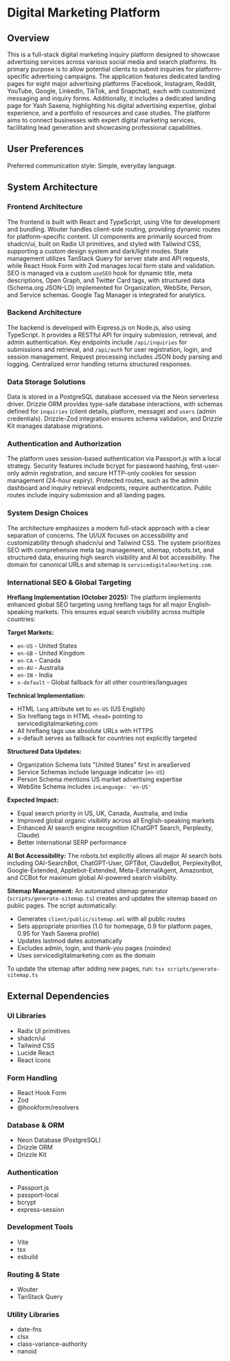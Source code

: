 # Digital Marketing Platform

## Overview

This is a full-stack digital marketing inquiry platform designed to showcase advertising services across various social media and search platforms. Its primary purpose is to allow potential clients to submit inquiries for platform-specific advertising campaigns. The application features dedicated landing pages for eight major advertising platforms (Facebook, Instagram, Reddit, YouTube, Google, LinkedIn, TikTok, and Snapchat), each with customized messaging and inquiry forms. Additionally, it includes a dedicated landing page for Yash Saxena, highlighting his digital advertising expertise, global experience, and a portfolio of resources and case studies. The platform aims to connect businesses with expert digital marketing services, facilitating lead generation and showcasing professional capabilities.

## User Preferences

Preferred communication style: Simple, everyday language.

## System Architecture

### Frontend Architecture

The frontend is built with React and TypeScript, using Vite for development and bundling. Wouter handles client-side routing, providing dynamic routes for platform-specific content. UI components are primarily sourced from shadcn/ui, built on Radix UI primitives, and styled with Tailwind CSS, supporting a custom design system and dark/light modes. State management utilizes TanStack Query for server state and API requests, while React Hook Form with Zod manages local form state and validation. SEO is managed via a custom `useSEO` hook for dynamic title, meta descriptions, Open Graph, and Twitter Card tags, with structured data (Schema.org JSON-LD) implemented for Organization, WebSite, Person, and Service schemas. Google Tag Manager is integrated for analytics.

### Backend Architecture

The backend is developed with Express.js on Node.js, also using TypeScript. It provides a RESTful API for inquiry submission, retrieval, and admin authentication. Key endpoints include `/api/inquiries` for submissions and retrieval, and `/api/auth` for user registration, login, and session management. Request processing includes JSON body parsing and logging. Centralized error handling returns structured responses.

### Data Storage Solutions

Data is stored in a PostgreSQL database accessed via the Neon serverless driver. Drizzle ORM provides type-safe database interactions, with schemas defined for `inquiries` (client details, platform, message) and `users` (admin credentials). Drizzle-Zod integration ensures schema validation, and Drizzle Kit manages database migrations.

### Authentication and Authorization

The platform uses session-based authentication via Passport.js with a local strategy. Security features include bcrypt for password hashing, first-user-only admin registration, and secure HTTP-only cookies for session management (24-hour expiry). Protected routes, such as the admin dashboard and inquiry retrieval endpoints, require authentication. Public routes include inquiry submission and all landing pages.

### System Design Choices

The architecture emphasizes a modern full-stack approach with a clear separation of concerns. The UI/UX focuses on accessibility and customizability through shadcn/ui and Tailwind CSS. The system prioritizes SEO with comprehensive meta tag management, sitemap, robots.txt, and structured data, ensuring high search visibility and AI bot accessibility. The domain for canonical URLs and sitemap is `servicedigitalmarketing.com`.

### International SEO & Global Targeting

**Hreflang Implementation (October 2025):**
The platform implements enhanced global SEO targeting using hreflang tags for all major English-speaking markets. This ensures equal search visibility across multiple countries:

**Target Markets:**
- `en-US` - United States
- `en-GB` - United Kingdom
- `en-CA` - Canada
- `en-AU` - Australia
- `en-IN` - India
- `x-default` - Global fallback for all other countries/languages

**Technical Implementation:**
- HTML `lang` attribute set to `en-US` (US English)
- Six hreflang tags in HTML `<head>` pointing to servicedigitalmarketing.com
- All hreflang tags use absolute URLs with HTTPS
- x-default serves as fallback for countries not explicitly targeted

**Structured Data Updates:**
- Organization Schema lists "United States" first in areaServed
- Service Schemas include language indicator (`en-US`)
- Person Schema mentions US market advertising expertise
- WebSite Schema includes `inLanguage: 'en-US'`

**Expected Impact:**
- Equal search priority in US, UK, Canada, Australia, and India
- Improved global organic visibility across all English-speaking markets
- Enhanced AI search engine recognition (ChatGPT Search, Perplexity, Claude)
- Better international SERP performance

**AI Bot Accessibility:**
The robots.txt explicitly allows all major AI search bots including OAI-SearchBot, ChatGPT-User, GPTBot, ClaudeBot, PerplexityBot, Google-Extended, Applebot-Extended, Meta-ExternalAgent, Amazonbot, and CCBot for maximum global AI-powered search visibility.

**Sitemap Management:**
An automated sitemap generator (`scripts/generate-sitemap.ts`) creates and updates the sitemap based on public pages. The script automatically:
- Generates `client/public/sitemap.xml` with all public routes
- Sets appropriate priorities (1.0 for homepage, 0.9 for platform pages, 0.95 for Yash Saxena profile)
- Updates lastmod dates automatically
- Excludes admin, login, and thank-you pages (noindex)
- Uses servicedigitalmarketing.com as the domain

To update the sitemap after adding new pages, run: `tsx scripts/generate-sitemap.ts`

## External Dependencies

### UI Libraries

- Radix UI primitives
- shadcn/ui
- Tailwind CSS
- Lucide React
- React Icons

### Form Handling

- React Hook Form
- Zod
- @hookform/resolvers

### Database & ORM

- Neon Database (PostgreSQL)
- Drizzle ORM
- Drizzle Kit

### Authentication

- Passport.js
- passport-local
- bcrypt
- express-session

### Development Tools

- Vite
- tsx
- esbuild

### Routing & State

- Wouter
- TanStack Query

### Utility Libraries

- date-fns
- clsx
- class-variance-authority
- nanoid